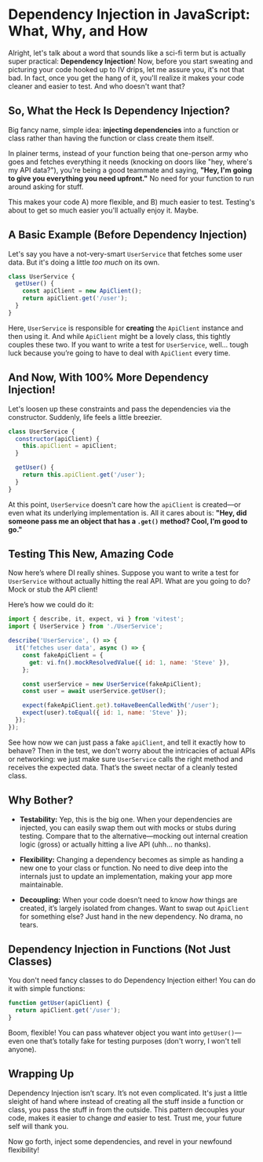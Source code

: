 # Dependency Injection in JavaScript: What, Why, and How

Alright, let's talk about a word that sounds like a sci-fi term but is actually super practical: **Dependency Injection**! Now, before you start sweating and picturing your code hooked up to IV drips, let me assure you, it's not that bad. In fact, once you get the hang of it, you'll realize it makes your code cleaner and easier to test. And who doesn't want that?

## So, What the Heck Is Dependency Injection?

Big fancy name, simple idea: **injecting dependencies** into a function or class rather than having the function or class create them itself.

In plainer terms, instead of your function being that one-person army who goes and fetches everything it needs (knocking on doors like "hey, where's my API data?"), you're being a good teammate and saying, **"Hey, I'm going to give you everything you need upfront."** No need for your function to run around asking for stuff.

This makes your code A) more flexible, and B) much easier to test. Testing's about to get so much easier you'll actually enjoy it. Maybe.

## A Basic Example (Before Dependency Injection)

Let's say you have a not-very-smart `UserService` that fetches some user data. But it's doing a little _too much_ on its own.

```javascript
class UserService {
  getUser() {
    const apiClient = new ApiClient();
    return apiClient.get('/user');
  }
}
```

Here, `UserService` is responsible for **creating** the `ApiClient` instance and then using it. And while `ApiClient` might be a lovely class, this tightly couples these two. If you want to write a test for `UserService`, well… tough luck because you’re going to have to deal with `ApiClient` every time.

## And Now, With 100% More Dependency Injection!

Let's loosen up these constraints and pass the dependencies via the constructor. Suddenly, life feels a little breezier.

```javascript
class UserService {
  constructor(apiClient) {
    this.apiClient = apiClient;
  }

  getUser() {
    return this.apiClient.get('/user');
  }
}
```

At this point, `UserService` doesn't care how the `apiClient` is created—or even what its underlying implementation is. All it cares about is: **"Hey, did someone pass me an object that has a `.get()` method? Cool, I’m good to go."**

## Testing This New, Amazing Code

Now here’s where DI really shines. Suppose you want to write a test for `UserService` without actually hitting the real API. What are you going to do? Mock or stub the API client!

Here’s how we could do it:

```javascript
import { describe, it, expect, vi } from 'vitest';
import { UserService } from './UserService';

describe('UserService', () => {
  it('fetches user data', async () => {
    const fakeApiClient = {
      get: vi.fn().mockResolvedValue({ id: 1, name: 'Steve' }),
    };

    const userService = new UserService(fakeApiClient);
    const user = await userService.getUser();

    expect(fakeApiClient.get).toHaveBeenCalledWith('/user');
    expect(user).toEqual({ id: 1, name: 'Steve' });
  });
});
```

See how now we can just pass a fake `apiClient`, and tell it exactly how to behave? Then in the test, we don't worry about the intricacies of actual APIs or networking: we just make sure `UserService` calls the right method and receives the expected data. That’s the sweet nectar of a cleanly tested class.

## Why Bother?

- **Testability:** Yep, this is the big one. When your dependencies are injected, you can easily swap them out with mocks or stubs during testing. Compare that to the alternative—mocking out internal creation logic (gross) or actually hitting a live API (uhh… no thanks).
- **Flexibility:** Changing a dependency becomes as simple as handing a new one to your class or function. No need to dive deep into the internals just to update an implementation, making your app more maintainable.

- **Decoupling:** When your code doesn’t need to know _how_ things are created, it’s largely isolated from changes. Want to swap out `ApiClient` for something else? Just hand in the new dependency. No drama, no tears.

## Dependency Injection in Functions (Not Just Classes)

You don't need fancy classes to do Dependency Injection either! You can do it with simple functions:

```javascript
function getUser(apiClient) {
  return apiClient.get('/user');
}
```

Boom, flexible! You can pass whatever object you want into `getUser()`—even one that’s totally fake for testing purposes (don't worry, I won't tell anyone).

## Wrapping Up

Dependency Injection isn’t scary. It’s not even complicated. It's just a little sleight of hand where instead of creating all the stuff inside a function or class, you pass the stuff in from the outside. This pattern decouples your code, makes it easier to change _and_ easier to test. Trust me, your future self will thank you.

Now go forth, inject some dependencies, and revel in your newfound flexibility!
